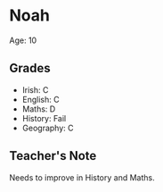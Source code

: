 # Noah

Age: 10

## Grades

- Irish: C
- English: C
- Maths: D
- History: Fail
- Geography: C

## Teacher's Note

Needs to improve in History and Maths.
